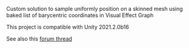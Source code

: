 Custom solution to sample uniformly position on a skinned mesh using baked list of barycentric coordinates in Visual Effect Graph

This project is compatible with Unity 2021.2.0b16

See also this [forum thread](https://forum.unity.com/threads/uniform-distribution-with-skinned-mesh-sampling.1188571/)
